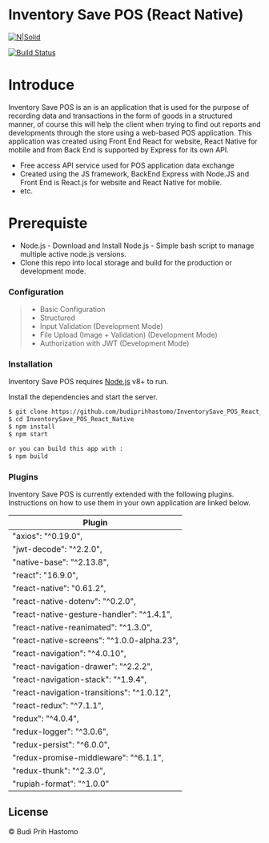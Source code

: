 # Inventory Save POS (React Native)

[![N|Solid](https://cldup.com/dTxpPi9lDf.thumb.png)](https://nodesource.com/products/nsolid)

[![Build Status](https://travis-ci.org/joemccann/dillinger.svg?branch=master)](https://travis-ci.org/joemccann/dillinger)

# Introduce

Inventory Save POS is an is an application that is used for the purpose of recording data and transactions in the form of goods in a structured manner, of course this will help the client when trying to find out reports and developments through the store using a web-based POS application. This application was created using Front End React for website, React Native for mobile and from Back End is supported by Express for its own API.

- Free access API service used for POS application data exchange
- Created using the JS framework, BackEnd Express with Node.JS and Front End is React.js for website and React Native for mobile.
- etc.

# Prerequiste

- Node.js - Download and Install Node.js - Simple bash script to manage multiple active node.js versions.
- Clone this repo into local storage and build for the production or development mode.

### Configuration

> - Basic Configuration
> - Structured
> - Input Validation (Development Mode)
> - File Upload (Image + Validation) (Development Mode)
> - Authorization with JWT (Development Mode)

### Installation

Inventory Save POS requires [Node.js](https://nodejs.org/) v8+ to run.

Install the dependencies and start the server.

```sh
$ git clone https://github.com/budiprihhastomo/InventorySave_POS_React_Native
$ cd InventorySave_POS_React_Native
$ npm install
$ npm start
```

```sh
or you can build this app with :
$ npm build
```

### Plugins

Inventory Save POS is currently extended with the following plugins. Instructions on how to use them in your own application are linked below.

| Plugin                                     |
| ------------------------------------------ |
| "axios": "^0.19.0",                        |
| "jwt-decode": "^2.2.0",                    |
| "native-base": "^2.13.8",                  |
| "react": "16.9.0",                         |
| "react-native": "0.61.2",                  |
| "react-native-dotenv": "^0.2.0",           |
| "react-native-gesture-handler": "^1.4.1",  |
| "react-native-reanimated": "^1.3.0",       |
| "react-native-screens": "^1.0.0-alpha.23", |
| "react-navigation": "^4.0.10",             |
| "react-navigation-drawer": "^2.2.2",       |
| "react-navigation-stack": "^1.9.4",        |
| "react-navigation-transitions": "^1.0.12", |
| "react-redux": "^7.1.1",                   |
| "redux": "^4.0.4",                         |
| "redux-logger": "^3.0.6",                  |
| "redux-persist": "^6.0.0",                 |
| "redux-promise-middleware": "^6.1.1",      |
| "redux-thunk": "^2.3.0",                   |
| "rupiah-format": "^1.0.0"                  |

## License

© Budi Prih Hastomo
